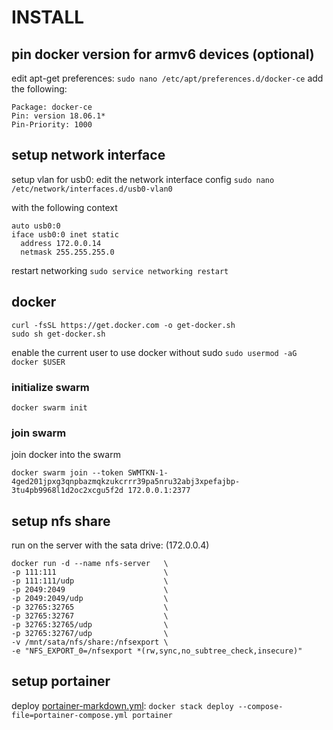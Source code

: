 # INSTALL

## pin docker version for armv6 devices (optional)
edit apt-get preferences:
```sudo nano /etc/apt/preferences.d/docker-ce```
add the following:
```
Package: docker-ce
Pin: version 18.06.1*
Pin-Priority: 1000
```
## setup network interface
setup vlan for usb0: 
edit the network interface config
```sudo nano /etc/network/interfaces.d/usb0-vlan0```

with the following context
```
auto usb0:0
iface usb0:0 inet static
  address 172.0.0.14
  netmask 255.255.255.0
```
restart networking
```sudo service networking restart```

## docker
```
curl -fsSL https://get.docker.com -o get-docker.sh
sudo sh get-docker.sh
```
enable the current user to use docker without sudo
```sudo usermod -aG docker $USER```
### initialize swarm
```
docker swarm init
```
### join swarm
join docker into the swarm
```
docker swarm join --token SWMTKN-1-4ged201jpxg3qnpbazmqkzukcrrr39pa5nru32abj3xpefajbp-3tu4pb9968l1d2oc2xcgu5f2d 172.0.0.1:2377
```
## setup nfs share
run on the server with the sata drive: (172.0.0.4)

```
docker run -d --name nfs-server   \
-p 111:111                        \
-p 111:111/udp                    \
-p 2049:2049                      \
-p 2049:2049/udp                  \
-p 32765:32765                    \
-p 32765:32767                    \
-p 32765:32765/udp                \
-p 32765:32767/udp                \
-v /mnt/sata/nfs/share:/nfsexport \ 
-e "NFS_EXPORT_0=/nfsexport *(rw,sync,no_subtree_check,insecure)"
```

## setup portainer
deploy [portainer-markdown.yml](portainer-markdown.yml):
```docker stack deploy --compose-file=portainer-compose.yml portainer```
